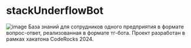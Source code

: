 # stackUnderflowBot
![image](https://github.com/user-attachments/assets/5f243413-4360-4c8c-a247-48632d972065)
База знаний для сотрудников одного предприятия в формате вопрос-ответ, реализованная в формате тг-бота. Проект разработан в рамках хакатона CodeRocks 2024.
